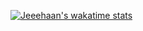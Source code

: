 <!-- <img
  src="https://github.com/jeeehaan/jeeehaan/blob/main/images/stat.svg"
  alt="Jeeehaan"
/> -->

[![Jeeehaan's wakatime stats](https://github-readme-stats.vercel.app/api/wakatime?username=jeeehaan)](https://github.com/anuraghazra/github-readme-stats)
